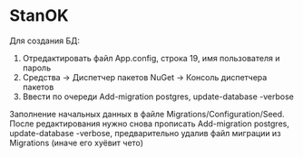 # StanOK
Для создания БД:
1. Отредактировать файл App.config, строка 19, имя пользователя и пароль
2. Средства -> Диспетчер пакетов NuGet -> Консоль диспетчера пакетов
3. Ввести по очереди Add-migration postgres, update-database -verbose

Заполнение начальных данных в файле Migrations/Configuration/Seed. После редактирования нужно снова прописать Add-migration postgres, update-database -verbose, предварительно удалив файл миграции из Migrations (иначе его хуёвит чето)
